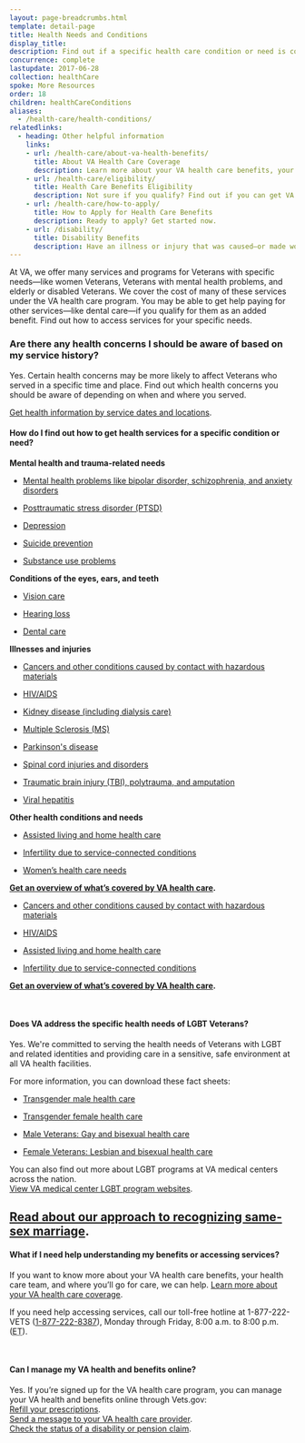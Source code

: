 ```yaml
---
layout: page-breadcrumbs.html
template: detail-page
title: Health Needs and Conditions
display_title:
description: Find out if a specific health care condition or need is covered under VA health care benefits. Learn how to access services.
concurrence: complete
lastupdate: 2017-06-28
collection: healthCare
spoke: More Resources
order: 18
children: healthCareConditions
aliases:
  - /health-care/health-conditions/
relatedlinks:
  - heading: Other helpful information
    links:
    - url: /health-care/about-va-health-benefits/
      title: About VA Health Care Coverage
      description: Learn more about your VA health care benefits, your health care team, and where you’ll go for care.
    - url: /health-care/eligibility/
      title: Health Care Benefits Eligibility
      description: Not sure if you qualify? Find out if you can get VA health care benefits.
    - url: /health-care/how-to-apply/
      title: How to Apply for Health Care Benefits
      description: Ready to apply? Get started now.
    - url: /disability/
      title: Disability Benefits
      description: Have an illness or injury that was caused—or made worse—by your active-duty service? Find out if you can get disability compensation (monthly payments) from VA.
---
```

<div itemscope itemtype="http://schema.org/FAQPage">
<div itemprop="description" class="va-introtext">

At VA, we offer many services and programs for Veterans with specific needs—like women Veterans, Veterans with mental health problems, and elderly or disabled Veterans. We cover the cost of many of these services under the VA health care program. You may be able to get help paying for other services—like dental care—if you qualify for them as an added benefit. Find out how to access services for your specific needs.

</div>

<div class="feature" markdown=“1”>

### Are there any health concerns I should be aware of based on my service history?

Yes. Certain health concerns may be more likely to affect Veterans who served in a specific time and place. Find out which health concerns you should be aware of depending on when and where you served. <br>

[Get health information by service dates and locations](/health-care/health-needs-conditions/health-issues-related-to-service-era/).

</div>

<div itemscope itemtype="http://schema.org/Question">

<h4 itemprop="name">How do I find out how to get health services for a specific condition or need?</h4>
<div itemprop="acceptedAnswer" itemscope itemtype="http://schema.org/Answer">
<div itemprop="text">

**Mental health and trauma-related needs**

- [Mental health problems like bipolar disorder, schizophrenia, and anxiety disorders](/health-care/health-needs-conditions/mental-health/)

- [Posttraumatic stress disorder (PTSD)](/health-care/health-needs-conditions/mental-health/ptsd/)

- [Depression](/health-care/health-needs-conditions/mental-health/depression/)

- [Suicide prevention](/health-care/health-needs-conditions/mental-health/suicide-prevention/)

- [Substance use problems](/health-care/health-needs-conditions/substance-use-problems/)

**Conditions of the eyes, ears, and teeth**

- [Vision care](/health-care/about-va-health-benefits/vision-care/)

- [Hearing loss](https://www.prosthetics.va.gov/psas/Hearing_Aids.asp)

- [Dental care](/health-care/about-va-health-benefits/dental-care/)

**Illnesses and injuries**

- [Cancers and other conditions caused by contact with hazardous materials](/health-care/health-conditions/exposure-to-hazardous-materials/)

- [HIV/AIDS](https://www.hiv.va.gov/patient/index.asp)

- [Kidney disease (including dialysis care)](https://www.va.gov/health/services/renal/)

- [Multiple Sclerosis (MS)](https://www.va.gov/MS/Veterans/benefits/What_Are_My_VA_Benefits_for_Multiple_Sclerosis.asp)

- [Parkinson's disease](https://www.parkinsons.va.gov/patients.asp)

- [Spinal cord injuries and disorders](https://www.sci.va.gov/)

- [Traumatic brain injury (TBI), polytrauma, and amputation](https://www.polytrauma.va.gov) 

- [Viral hepatitis](https://www.hepatitis.va.gov/patient/index.asp)

**Other health conditions and needs**

- [Assisted living and home health care](/health-care/about-va-health-care/assisted-living-and-home-health-care/)

- [Infertility due to service-connected conditions](https://www.va.gov/COMMUNITYCARE/programs/veterans/ivf.asp)

- [Women’s health care needs](/health-care/health-conditions/womens-health-care-needs/)


**[Get an overview of what’s covered by VA health care](/health-care/about-va-health-care/).**

</div>
</div>
</div>

- [Cancers and other conditions caused by contact with hazardous materials](/health-care/health-needs-conditions/chemical-hazardous-materials-exposure/)

- [HIV/AIDS](https://www.hiv.va.gov/patient/index.asp)

- [Assisted living and home health care](/health-care/about-va-health-benefits/long-term-care/)

- [Infertility due to service-connected conditions](https://www.va.gov/COMMUNITYCARE/programs/veterans/ivf.asp)


**[Get an overview of what’s covered by VA health care](/health-care/about-va-health-benefits/).**

</div>
</div>
</div>

<br>

#### Does VA address the specific health needs of LGBT Veterans? <br>

Yes. We're committed to serving the health needs of Veterans with LGBT and related identities and providing care in a sensitive, safe environment at all VA health facilities. <br>

For more information, you can download these fact sheets:

- [Transgender male health care](https://www.patientcare.va.gov/LGBT/docs/va-pcs-lgbt-factsheet-transgender-male.pdf#)

- [Transgender female health care](https://www.patientcare.va.gov/LGBT/docs/va-pcs-lgbt-factsheet-transgender-female.pdf#)

- [Male Veterans: Gay and bisexual health care](https://www.patientcare.va.gov/LGBT/docs/va-pcs-lgbt-factsheet-gay-bisexual.pdf#)

- [Female Veterans: Lesbian and bisexual health care](https://www.patientcare.va.gov/LGBT/docs/va-pcs-lgbt-factsheet-lesbian-bisexual.pdf#)

You can also find out more about LGBT programs at VA medical centers across the nation. <br>
[View VA medical center LGBT program websites](https://www.patientcare.va.gov/LGBT/VAFacilities.asp).

[Read about our approach to recognizing same-sex marriage](https://www.va.gov/opa/marriage/).
------

<div itemscope itemtype="http://schema.org/Question">

<h4 itemprop="name">What if I need help understanding my benefits or accessing services?</h4>
<div itemprop="acceptedAnswer" itemscope itemtype="http://schema.org/Answer">
<div itemprop="text">

If you want to know more about your VA health care benefits, your health care team, and where you’ll go for care, we can help. [Learn more about your VA health care coverage](/health-care/about-va-health-benefits/).

If you need help accessing services, call our toll-free hotline at 1-877-222-VETS (<a href="tel:+1-877-222-8387">1-877-222-8387</a>), Monday through Friday, 8:00 a.m. to 8:00 p.m. (<abbr title="eastern time">ET</abbr>).

</div>
</div>
</div>
<br>

<div itemscope itemtype="http://schema.org/Question">

<h4 itemprop="name">Can I manage my VA health and benefits online?</h4>
<div itemprop="acceptedAnswer" itemscope itemtype="http://schema.org/Answer">
<div itemprop="text">

Yes. If you’re signed up for the VA health care program, you can manage your VA health and benefits online through Vets.gov: <br>
[Refill your prescriptions](/health-care/refill-track-prescriptions). <br>
[Send a message to your VA health care provider](/health-care/secure-messaging). <br>
[Check the status of a disability or pension claim](/track-claims/).

</div>
</div>
</div>
</div>

